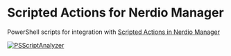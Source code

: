 # Scripted Actions for Nerdio Manager

PowerShell scripts for integration with [Scripted Actions in Nerdio Manager](https://nmw.zendesk.com/hc/en-us/articles/4731662951447-Scripted-Actions-Overview)

[![PSScriptAnalyzer](https://github.com/aaronparker/nerdio-actions/actions/workflows/powershell.yml/badge.svg)](https://github.com/aaronparker/nerdio-actions/actions/workflows/powershell.yml)
